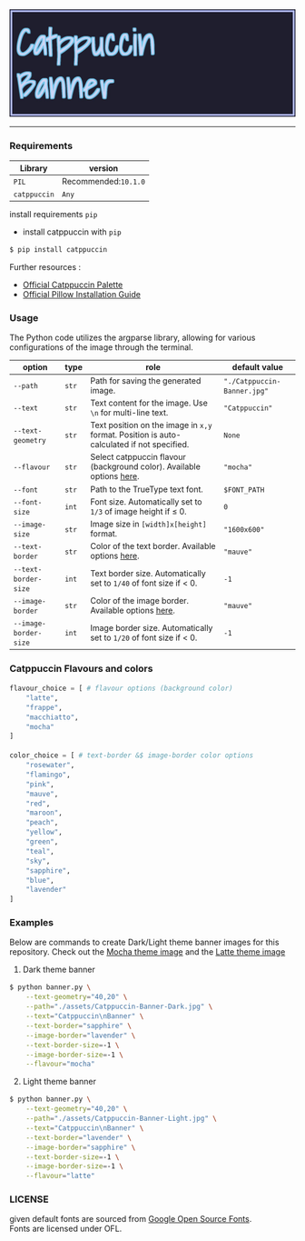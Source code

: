 <picture>
  <source media="(prefers-color-scheme: dark)" srcset="./assets/Catppuccin-Banner-Dark.jpg">
  <source media="(prefers-color-scheme: light)" srcset="./assets/Catppuccin-Banner-Light.jpg">
  <img alt="Catppuccin-Banner" src="./assets/Catppuccin-Banner-Dark.jpg">
</picture>

----------------------------------------------------

### Requirements
|  Library   |          version        |
|------------|-------------------------|
|   `PIL`    |   Recommended:`10.1.0`  |
|`catppuccin`|           `Any`         |

install requirements `pip`

* install catppuccin with `pip`

```bash
$ pip install catppuccin
```

Further resources : 
* [Official Catppuccin Palette](https://github.com/catppuccin/python/tree/main?tab=readme-ov-file)
* [Official Pillow Installation Guide](https://pillow.readthedocs.io/en/latest/installation.html#python-support)

### Usage
The Python code utilizes the argparse library, allowing for various configurations of the image through the terminal. 


| option | type | role | default value |
| ---- | ---- | ---- | ---- |
| `--path` | `str` | Path for saving the generated image. | `"./Catppuccin-Banner.jpg"` |
| `--text` | `str` | Text content for the image. Use `\n` for multi-line text. | `"Catppuccin"` |
| `--text-geometry` | `str` | Text position on the image in `x,y` format. Position is auto-calculated if not specified. | `None` | 
| `--flavour` | `str` | Select catppuccin flavour (background color). Available options [here](#catppuccin-flavours-and-colors).  | `"mocha"` |
| `--font` | `str` | Path to the TrueType text font. | `$FONT_PATH` |
| `--font-size` | `int` | Font size. Automatically set to `1/3` of image height if ≤ 0. | `0` |
| `--image-size` | `str` | Image size in `[width]x[height]` format. | `"1600x600"` |
| `--text-border` | `str` | Color of the text border. Available options [here](#catppuccin-flavours-and-colors). | `"mauve"` |
| `--text-border-size` | `int` | Text border size. Automatically set to `1/40` of font size if < 0. | `-1` |
| `--image-border` | `str` | Color of the image border. Available options [here](#catppuccin-flavours-and-colors). | `"mauve"` |
| `--image-border-size` | `int` | Image border size. Automatically set to `1/20` of font size if < 0. | `-1` |

### Catppuccin Flavours and colors
```python
flavour_choice = [ # flavour options (background color)
    "latte",
    "frappe",
    "macchiatto",
    "mocha"
]

color_choice = [ # text-border &$ image-border color options
    "rosewater",
    "flamingo",
    "pink",
    "mauve",
    "red",
    "maroon",
    "peach",
    "yellow",
    "green",
    "teal",
    "sky",
    "sapphire",
    "blue",
    "lavender"
]
```

### Examples

Below are commands to create Dark/Light theme banner images for this repository. Check out the [Mocha theme image](./assets/Catppuccin-Banner-Dark.jpg) and the [Latte theme image](./assets/Catppuccin-Banner-Light.jpg)

1. Dark theme banner

```bash
$ python banner.py \
    --text-geometry="40,20" \
    --path="./assets/Catppuccin-Banner-Dark.jpg" \
    --text="Catppuccin\nBanner" \
    --text-border="sapphire" \
    --image-border="lavender" \
    --text-border-size=-1 \
    --image-border-size=-1 \
    --flavour="mocha"
```

2. Light theme banner

```bash
$ python banner.py \
    --text-geometry="40,20" \
    --path="./assets/Catppuccin-Banner-Light.jpg" \
    --text="Catppuccin\nBanner" \
    --text-border="lavender" \
    --image-border="sapphire" \
    --text-border-size=-1 \
    --image-border-size=-1 \
    --flavour="latte"
```

### LICENSE
given default fonts are sourced from [Google Open Source Fonts](https://fonts.google.com/).   
Fonts are licensed under OFL.
